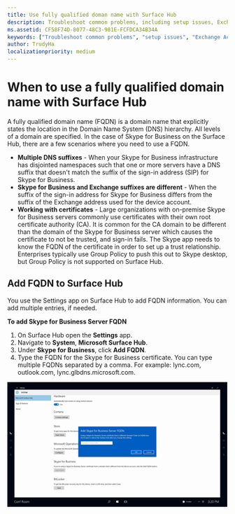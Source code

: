 ```yaml
---
title: Use fully qualified doman name with Surface Hub
description: Troubleshoot common problems, including setup issues, Exchange ActiveSync errors.
ms.assetid: CF58F74D-8077-48C3-981E-FCFDCA34B34A
keywords: ["Troubleshoot common problems", "setup issues", "Exchange ActiveSync errors"]
author: TrudyHa
localizationpriority: medium
---
```


# When to use a fully qualified domain name with Surface Hub

A fully qualified domain name (FQDN) is a domain name that explicitly states the location in the Domain Name System (DNS) hierarchy. All levels of a domain are specified. In the case of Skype for Business on the Surface Hub, there are a few scenarios where you need to use a FQDN.
- **Multiple DNS suffixes** - When your Skype for Business infrastructure has disjointed namespaces such that one or more servers have a DNS suffix that doesn't match the suffix of the sign-in address (SIP) for Skype for Business.  
- **Skype for Business and Exchange suffixes are different** - When the suffix of the sign-in address for Skype for Business differs from the suffix of the Exchange address used for the device account.
- **Working with certificates** - Large organizations with on-premise Skype for Business servers commonly use certificates with their own root certificate authority (CA). It is common for the CA domain to be different than the domain of the Skype for Business server which causes the certificate to not be trusted, and sign-in fails.  The Skype app needs to know the FQDN of the certificate in order to set up a trust relationship. Enterprises typically use Group Policy to push this out to Skype desktop, but Group Policy is not supported on Surface Hub.

## Add FQDN to Surface Hub 

You use the Settings app on Surface Hub to add FQDN information. You can add multiple entries, if needed. 

**To add Skype for Business Server FQDN**</br>
1. On Surface Hub open the **Settings** app.
2. Navigate to **System**, **Microsoft Surface Hub**. 
3. Under **Skype for Business**, click **Add FQDN**. 
4. Type the FQDN for the Skype for Business certificate. You can type multiple FQDNs separated by a comma. For example: lync.com, outlook.com, lync.glbdns.microsoft.com. 

 ![Add Skype for Business FQDN to Settings](images/system-settings-add-fqdn.png)